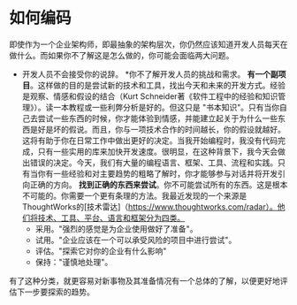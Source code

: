 # 如何编码

即使作为一个企业架构师，即最抽象的架构层次，你仍然应该知道开发人员每天在做什么。而如果你不了解这是怎么做的，你可能会面临两大问题。

* 开发人员不会接受你的说辞。
*你不了解开发人员的挑战和需求。
**有一个副项目**。这样做的目的是尝试新的技术和工具，找出今天和未来的开发方式。经验是观察、情感和假设的结合（Kurt Schneider著《软件工程中的经验和知识管理》）。读一本教程或一些利弊分析是好的。但这只是 "书本知识"。只有当你自己去尝试一些东西的时候，你才能体验到情感，并能建立起关于为什么一些东西是好是坏的假说。而且，你与一项技术合作的时间越长，你的假设就越好。这将有助于你在日常工作中做出更好的决定。当我开始编程时，我没有代码完成，只有一些实用的库来加快开发速度。很明显，在这种背景下，我今天会做出错误的决定。今天，我们有大量的编程语言、框架、工具、流程和实践。只有当你有一些经验和对主要趋势的粗略了解时，你才能够参与对话并将开发引向正确的方向。
**找到正确的东西来尝试**。你不可能尝试所有的东西。这是根本不可能的。你需要一个更有条理的方法。我最近发现的一个来源是ThoughtWorks的[技术雷达]（https://www.thoughtworks.com/radar）。他们将技术、工具、平台、语言和框架分为四类。
  * 采用。"强烈的感觉是为企业使用做好了准备"。
  * 试用。"企业应该在一个可以承受风险的项目中进行尝试"。
  * 评估。"探索它对你的企业有什么影响"
  * 保持："谨慎地处理"。

有了这种分类，就更容易对新事物及其准备情况有一个总体的了解，以便更好地评估下一步要探索的趋势。
